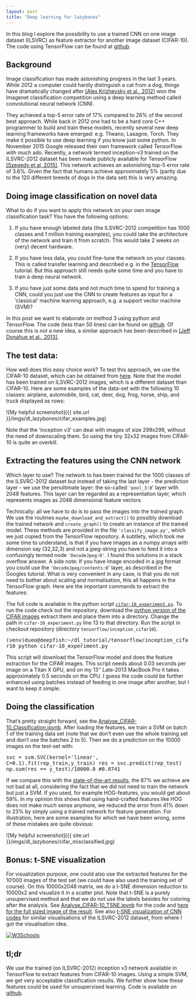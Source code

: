 ```yaml
---
layout: post
title: "Deep learning for lazybones"
---
```


In this blog I explore the possibility to use a trained CNN on one image dataset (ILSVRC) as feature extractor for another image dataset (CIFAR-10). The code using TensorFlow can be found at [github](https://github.com/oduerr/dl_tutorial/tree/master/tensorflow/inception_cifar10).


## Background
Image classification has made astonishing progress in the last 3 years. While 2012 a computer could hardly distinguish a cat from a dog, things have dramatically changed after [[Alex Krizhevsky et al., 2012]](https://papers.nips.cc/paper/4824-imagenet-classification-with-deep-convolutional-neural-networks) won the Imagenet classification competition using a deep learning method called convolutional neural network (CNN). 

They achieved a top-5 error rate of 17% compared to 26% of the second best approach. While back in 2012 one had to be a hard core C++ programmer to build and train these models, recently several new deep learning frameworks have emerged: e.g. Theano, Lasagne, Torch. They make it possible to use deep learning if you know just some python. In November 2015 Google released their own framework called TensorFlow with much ado. Recently, a network termed inception-v3 trained on the ILSVRC-2012 dataset has been made publicly available for TensorFlow [[Szegedy et al, 2015]](http://arxiv.org/abs/1512.00567). This network achieves an astonishing top-5 error rate of 3.6%. Given the fact that humans achieve approximately 5% (partly due to the 120 different breeds of dogs in the data set) this is very amazing. ## Doing image classification on novel dataWhat to do if you want to apply this network on your own image classification task? You have the following options:1.	If you have enough labeled data (the ILSVRC-2012 competition has 1000 classes and 1 million training examples), you could take the architecture of the network and train it from scratch. This would take 2 weeks on (very) decent hardware. 
2.	If you have less data, you could fine-tune the network on your classes. This is called transfer learning and described e.g. in the [TensorFlow](https://www.tensorflow.org/versions/master/how_tos/image_retraining/index.html) tutorial. But this approach still needs quite some time and you have to train a deep neural network.
3.	If you have just some data and not much time to spend for training a CNN, could you just use the CNN to create features as input for a ‘classical’ machine learning approach, e.g. a support vector machine (SVM)?In this post we want to elaborate on method 3 using python and TensorFlow. The code (less than 50 lines) can be found on [github](https://github.com/oduerr/dl_tutorial/tree/master/tensorflow/inception_cifar10). Of course this is not a new idea, a similar approach has been described in [[Jeff Donahue et al., 2013]](http://arxiv.org/abs/1310.1531). 

## The test data:How well does this easy choice work? To test this approach, we use the CIFAR-10 dataset, which can be obtained from [here](http://www.cs.toronto.edu/~kriz/cifar.html). Note that the model has been trained on ILSVRC-2012 images, which is a different dataset than CIFAR-10. Here are some examples of the data-set with the following 10 classes: airplane, automobile, bird, cat, deer, dog, frog, horse, ship, and truck displayed as rows:

![My helpful screenshot]({{ site.url }}/imgs/dl_lazybones/cifar_examples.jpg)

Note that the ‘inception v3’ can deal with images of size 299x299, without the need of downscaling them. So using the tiny 32x32 images from CIFAR-10 is quite an overkill.  

## Extracting the features using the CNN networkWhich layer to use? The network to has been trained for the 1000 classes of the ILSVRC-2012 dataset but instead of taking the last layer - the prediction layer -  we use the penultimate layer: the so-called `'pool_3:0`' layer with 2048 features. This layer can be regarded as a representation layer, which represents images as 2048 dimensional feature vectors. Technically: all we have to do is to pass the images into the trained graph. We use the routines `maybe_download_and_extract()` to possibly download the trained network and `create_graph()` to create an instance of the trained model. These methods are provided in the file `'classify_image.py'`, which we just copied from the TensorFlow repository. A subtlety, which took me some time to understand, is that if you have images as a numpy arrays with dimension say (32,32,3) and not a jpeg-string you have to feed it into a confusingly termed node `'DecodeJpeg:0'`. I found this solutions in a stack overflow answer. A side note: If you have image encoded in a jpg format you could use the `'DecodeJpeg/contents:0`' layer, as described in the Googles tutorial. What is very convenient in any case, is that you do not need to bother about scaling and normalisation, this all happens in the TensorFlow graph. Here are the important commands to extract the features: <script src="https://gist.github.com/oduerr/de16d3f70000852efc752f46ad5d4beb.js"></script>
The full code is available in the python script [`cifar-10_experiment.py`](https://github.com/oduerr/dl_tutorial/blob/master/tensorflow/inception_cifar10/cifar-10_experiment.py). To run the code check out the repository, download the [python version of the CIFAR images](http://www.cs.toronto.edu/~kriz/cifar-10-python.tar.gz) extract them and place them into a directory. Change the path in `cifar-10_experiment.py` line 13 to that directory. Run the script in checkout repository (directory `tensorflow/inception_cifar10`). 

<tt>
	(venv)dueo@deepfish:~/dl_tutorial/tensorflow/inception_cifar10 python cifar-10_experiment.py 
</tt>

This script will download the TensorFlow model and does the feature extraction for the CIFAR images. This script needs about 0.03 seconds per image on a Titan X GPU, and on my 13’’ Late-2013 MacBook Pro it takes approximately 0.5 seconds on the CPU. I guess the code could be further enhanced using batches instead of feeding in one image after another, but I want to keep it simple.

## Doing the classificationThat’s pretty straight forward, see the [Analyse_CIFAR-10_Classification.ipynb](https://github.com/oduerr/dl_tutorial/blob/master/tensorflow/inception_cifar10/Analyse_CIFAR-10_Classification.ipynb). After loading the features, we train a SVM on batch 1 of the training data set (note that we don’t even use the whole training set and don’t use the batches 2 to 5). Then we do a prediction on the 10000 images on the test-set with:
<tt>	svc = svm.SVC(kernel='linear', C=0.1).fit(rep_train,y_train)     	res = svc.predict(rep_test)          	np.sum(res == y_test)/10000.0 #0.8741       </tt>

If we compare this with the [state-of-the-art results](http://rodrigob.github.io/are_we_there_yet/build/classification_datasets_results.html), the 87% we achieve are not bad at all, considering the fact that we did not need to train the network but just a SVM. If you used, for example HOG-features, you would get about 59%. In my opinion this shows that using hand-crafted features like HOG does not make much sense anymore, we reduced the error from 41% down to 23% by simply using a trained network for feature generation. For illustration, here are some examples for which we have been wrong, some of these mistakes are quite obvious:

![My helpful screenshot]({{ site.url }}/imgs/dl_lazybones/cifar_misclassified.jpg)

## Bonus: t-SNE visualizationFor visualization purpose, one could also use the extracted features for the 10’000 images of the test set (we could have also used the training set of course). On this 10000x2048 matrix, we do a t-SNE dimension reduction to 10000x2 and visualize it in a scatter plot. Note that t-SNE is a purely unsupervised method and that we do not use the labels besides for coloring after the analysis. See [Analyse_CIFAR-10_TSNE.ipynb](https://github.com/oduerr/dl_tutorial/blob/master/tensorflow/inception_cifar10/Analyse_CIFAR-10_TSNE.ipynb) for the code and [here for the full sized image of the result](https://dl.dropboxusercontent.com/u/9154523/blog/inception_cifar10/outfile_3000.jpg). See also [t-SNE visualization of CNN codes](http://cs.stanford.edu/people/karpathy/cnnembed/) for similar visualisations of the ILSVRC-2012 dataset, from where I got the visualisation idea.  


<a href="https://dl.dropboxusercontent.com/u/9154523/blog/inception_cifar10/outfile_3000.jpg">
<img border="0" alt="W3Schools" src="{{ site.url }}/imgs/dl_lazybones/combine.jpg">
</a>
## tl;dr We use the trained (on ILSVRC-2012) inception v3 network available in TensorFlow to extract features from CIFAR-10 images. Using a simple SVM, we get very acceptable classification results. We further show how these features could be used for unsupervised learning. Code is available on [github](https://github.com/oduerr/dl_tutorial/tree/master/tensorflow/inception_cifar10).